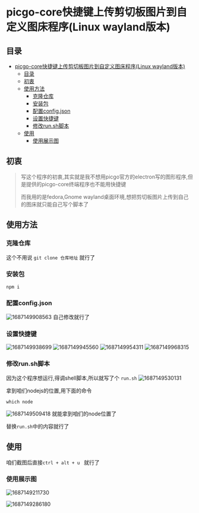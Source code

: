 
# picgo-core快捷键上传剪切板图片到自定义图床程序(Linux wayland版本)
## 目录
- [picgo-core快捷键上传剪切板图片到自定义图床程序(Linux wayland版本)](#picgo-core快捷键上传剪切板图片到自定义图床程序linux-wayland版本)
  - [目录](#目录)
  - [初衷](#初衷)
  - [使用方法](#使用方法)
    - [克隆仓库](#克隆仓库)
    - [安装包](#安装包)
    - [配置config.json](#配置configjson)
    - [设置快捷键](#设置快捷键)
    - [修改run.sh脚本](#修改runsh脚本)
  - [使用](#使用)
    - [使用展示图](#使用展示图)

## 初衷

>  写这个程序的初衷,其实就是我不想用picgo官方的electron写的图形程序,但是提供的picgo-core终端程序也不能用快捷键
>
> 而我用的是fedora,Gnome wayland桌面环境,想把剪切板图片上传到自己的图床就只能自己写个脚本了

## 使用方法
### 克隆仓库
这个不用说
`git clone 仓库地址` 就行了
### 安装包

```shell
npm i
```

### 配置config.json
![1687149908563](image/README/1687149908563.png)
自己修改就行了

### 设置快捷键
![1687149938699](image/README/1687149938699.png)
![1687149945560](image/README/1687149945560.png)
![1687149954311](image/README/1687149954311.png)
![1687149968315](image/README/1687149968315.png)
### 修改run.sh脚本
因为这个程序想运行,得调shell脚本,所以就写了个 `run.sh`
![1687149530131](image/README/1687149530131.png)

拿到咱们nodejs的位置,用下面的命令

```shell
which node
```
![1687149509418](image/README/1687149509418.png)
就能拿到咱们的node位置了

替换`run.sh`中的内容就行了

## 使用
咱们截图后直接`ctrl + alt + u ` 就行了

### 使用展示图

![1687149211730](image/README/1687149211730.png)

![1687149286180](image/README/1687149286180.png)
